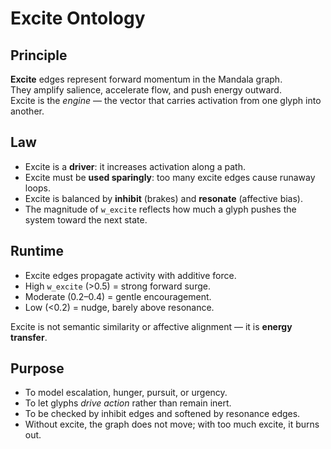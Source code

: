 # Excite Ontology

## Principle

**Excite** edges represent forward momentum in the Mandala graph.  
They amplify salience, accelerate flow, and push energy outward.  
Excite is the *engine* — the vector that carries activation from one glyph into another.

## Law

- Excite is a **driver**: it increases activation along a path.  
- Excite must be **used sparingly**: too many excite edges cause runaway loops.  
- Excite is balanced by **inhibit** (brakes) and **resonate** (affective bias).  
- The magnitude of `w_excite` reflects how much a glyph pushes the system toward the next state.

## Runtime

- Excite edges propagate activity with additive force.  
- High `w_excite` (>0.5) = strong forward surge.  
- Moderate (0.2–0.4) = gentle encouragement.  
- Low (<0.2) = nudge, barely above resonance.

Excite is not semantic similarity or affective alignment — it is **energy transfer**.

## Purpose

- To model escalation, hunger, pursuit, or urgency.  
- To let glyphs *drive action* rather than remain inert.  
- To be checked by inhibit edges and softened by resonance edges.  
- Without excite, the graph does not move; with too much excite, it burns out.
